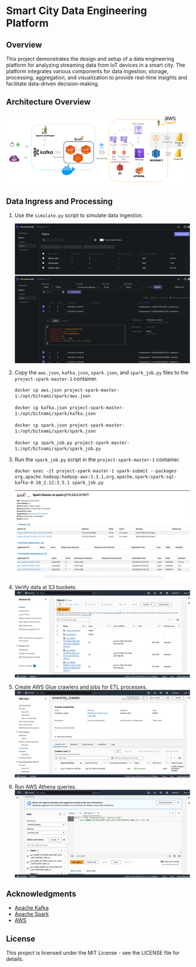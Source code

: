 # Smart City Data Engineering Platform

## Overview
This project demonstrates the design and setup of a data engineering platform for analyzing streaming data from IoT devices in a smart city. The platform integrates various components for data ingestion, storage, processing, aggregation, and visualization to provide real-time insights and facilitate data-driven decision-making.

## Architecture Overview

![AWS Data Processing End-to-end Pipeline](architecture.png)

## Data Ingress and Processing
1. Use the `simulate.py` script to simulate data ingestion.

   ![simulate0](simulate0.png)
   ![simulate1](simulate1.png)

2. Copy the `aws.json`, `kafka.json`, `spark.json`, and `spark_job.py` files to the `project-spark-master-1` container.

   ```
   docker cp aws.json project-spark-master-1:/opt/bitnami/spark/aws.json

   docker cp kafka.json project-spark-master-1:/opt/bitnami/spark/kafka.json

   docker cp spark.json project-spark-master-1:/opt/bitnami/spark/spark.json

   docker cp spark_job.py project-spark-master-1:/opt/bitnami/spark/spark_job.py
   ```

3. Run the `spark_job.py` script in the `project-spark-master-1` container.
   ```
   docker exec -it project-spark-master-1 spark-submit --packages org.apache.hadoop:hadoop-aws:3.3.1,org.apache.spark:spark-sql-kafka-0-10_2.12:3.5.1 spark_job.py
   ```
   ![spark_job](spark_job.png)

4. Verify data at S3 buckets.
![s3](s3.png)

5. Create AWS Glue crawlers and jobs for ETL processes.
![glue](glue.png)

6. Run AWS Athena queries.
![athena](athena.png)

## Acknowledgments

- [Apache Kafka](https://kafka.apache.org/)
- [Apache Spark](https://spark.apache.org/)
- [AWS](https://aws.amazon.com/)

## License
This project is licensed under the MIT License - see the LICENSE file for details.
